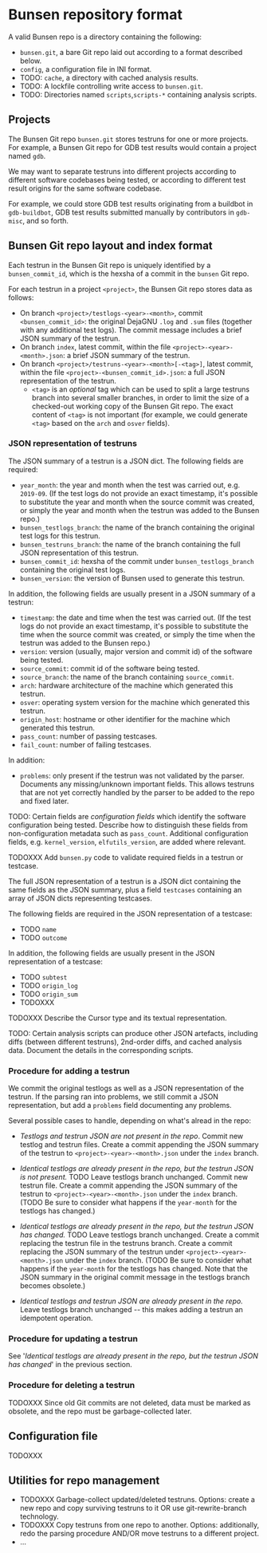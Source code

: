 # Bunsen repository format

A valid Bunsen repo is a directory containing the following:
- `bunsen.git`, a bare Git repo laid out according to a format described below.
- `config`, a configuration file in INI format.
- TODO: `cache`, a directory with cached analysis results.
- TODO: A lockfile controlling write access to `bunsen.git`.
- TODO: Directories named `scripts`,`scripts-*` containing analysis scripts.

## Projects

The Bunsen Git repo `bunsen.git` stores testruns for one or more projects. For example, a Bunsen Git repo for GDB test results would contain a project named `gdb`. 

We may want to separate testruns into different projects according to different software codebases being tested, or according to different test result origins for the same software codebase.

For example, we could store GDB test results originating from a buildbot in `gdb-buildbot`, GDB test results submitted manually by contributors in `gdb-misc`, and so forth.

## Bunsen Git repo layout and index format

Each testrun in the Bunsen Git repo is uniquely identified by a `bunsen_commit_id`, which is the hexsha of a commit in the `bunsen` Git repo.

For each testrun in a project `<project>`, the Bunsen Git repo stores data as follows:
- On branch `<project>/testlogs-<year>-<month>`, commit `<bunsen_commit_id>`: the original DejaGNU `.log` and `.sum` files (together with any additional test logs). The commit message includes a brief JSON summary of the testrun.
- On branch `index`, latest commit, within the file `<project>-<year>-<month>.json`: a brief JSON summary of the testrun.
- On branch `<project>/testruns-<year>-<month>[-<tag>]`, latest commit, within the file `<project>-<bunsen_commit_id>.json`: a full JSON representation of the testrun.
  * `<tag>` is an *optional* tag which can be used to split a large testruns branch into several smaller branches, in order to limit the size of a checked-out working copy of the Bunsen Git repo. The exact content of `<tag>` is not important (for example, we could generate `<tag>` based on the `arch` and `osver` fields).

### JSON representation of testruns

The JSON summary of a testrun is a JSON dict. The following fields are required:
- `year_month`: the year and month when the test was carried out, e.g. `2019-09`. (If the test logs do not provide an exact timestamp, it's possible to substitute the year and month when the source commit was created, or simply the year and month when the testrun was added to the Bunsen repo.)
- `bunsen_testlogs_branch`: the name of the branch containing the original test logs for this testrun.
- `bunsen_testruns_branch`: the name of the branch containing the full JSON representation of this testrun.
- `bunsen_commit_id`: hexsha of the commit under `bunsen_testlogs_branch` containing the original test logs.
- `bunsen_version`: the version of Bunsen used to generate this testrun.

In addition, the following fields are usually present in a JSON summary of a testrun:
- `timestamp`: the date and time when the test was carried out. (If the test logs do not provide an exact timestamp, it's possible to substitute the time when the source commit was created, or simply the time when the testrun was added to the Bunsen repo.)
- `version`: version (usually, major version and commit id) of the software being tested.
- `source_commit`: commit id of the software being tested.
- `source_branch`: the name of the branch containing `source_commit`.
- `arch`: hardware architecture of the machine which generated this testrun.
- `osver`: operating system version for the machine which generated this testrun.
- `origin_host`: hostname or other identifier for the machine which generated this testrun.
- `pass_count`: number of passing testcases.
- `fail_count`: number of failing testcases.

In addition:
- `problems`: only present if the testrun was not validated by the parser. Documents any missing/unknown important fields. This allows testruns that are not yet correctly handled by the parser to be added to the repo and fixed later.

TODO: Certain fields are *configuration fields* which identify the software configuration being tested. Describe how to distinguish these fields from non-configuration metadata such as `pass_count`. Additional configuration fields, e.g. `kernel_version`, `elfutils_version`, are added where relevant.

TODOXXX Add `bunsen.py` code to validate required fields in a testrun or testcase.

The full JSON representation of a testrun is a JSON dict containing the same fields as the JSON summary, plus a field `testcases` containing an array of JSON dicts representing testcases.

The following fields are required in the JSON representation of a testcase:
- TODO `name`
- TODO `outcome`

In addition, the following fields are usually present in the JSON representation of a testcase:
- TODO `subtest`
- TODO `origin_log`
- TODO `origin_sum`
- TODOXXX

TODOXXX Describe the Cursor type and its textual representation.

TODO: Certain analysis scripts can produce other JSON artefacts, including diffs (between different testruns), 2nd-order diffs, and cached analysis data. Document the details in the corresponding scripts.

### Procedure for adding a testrun

We commit the original testlogs as well as a JSON representation of the testrun. If the parsing ran into problems, we still commit a JSON representation, but add a `problems` field documenting any problems.

Several possible cases to handle, depending on what's alread in the repo:

- *Testlogs and testrun JSON are not present in the repo*. Commit new testlog and testrun files. Create a commit appending the JSON summary of the testrun to `<project>-<year>-<month>.json` under the `index` branch.

- *Identical testlogs are already present in the repo, but the testrun JSON is not present.* TODO Leave testlogs branch unchanged. Commit new testrun file. Create a commit appending the JSON summary of the testrun to `<project>-<year>-<month>.json` under the `index` branch. (TODO Be sure to consider what happens if the `year-month` for the testlogs has changed.)

- *Identical testlogs are already present in the repo, but the testrun JSON has changed.* TODO Leave testlogs branch unchanged. Create a commit replacing the testrun file in the testruns branch. Create a commit replacing the JSON summary of the testrun under `<project>-<year>-<month>.json` under the `index` branch. (TODO Be sure to consider what happens if the `year-month` for the testlogs has changed. Note that the JSON summary in the original commit message in the testlogs branch becomes obsolete.)

- *Identical testlogs and testrun JSON are already present in the repo.* Leave testlogs branch unchanged -- this makes adding a testrun an idempotent operation.

### Procedure for updating a testrun

See '*Identical testlogs are already present in the repo, but the testrun JSON has changed*' in the previous section.

### Procedure for deleting a testrun

TODOXXX Since old Git commits are not deleted, data must be marked as obsolete, and the repo must be garbage-collected later.

## Configuration file

TODOXXX

## Utilities for repo management

- TODOXXX Garbage-collect updated/deleted testruns. Options: create a new repo and copy surviving testruns to it OR use git-rewrite-branch technology.
- TODOXXX Copy testruns from one repo to another. Options: additionally, redo the parsing procedure AND/OR move testruns to a different project.
- ...
